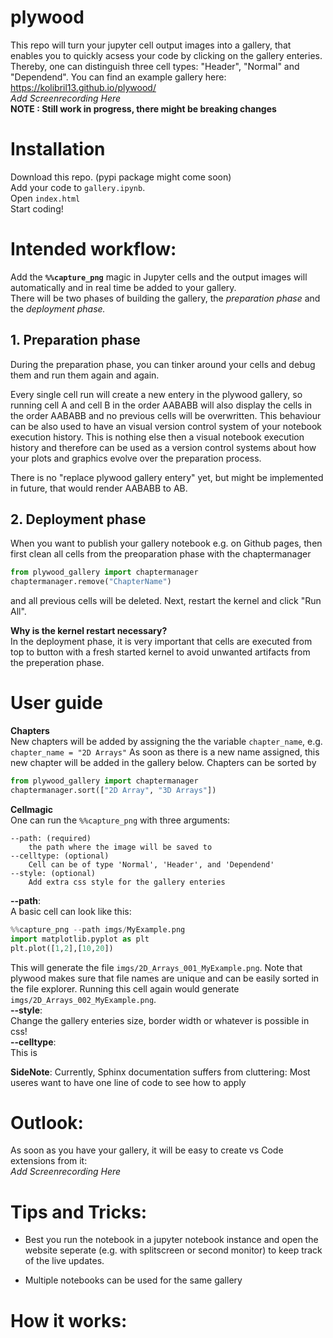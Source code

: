 # plywood

This repo will turn your jupyter cell output images into a gallery, that enables you to quickly acsess your code by clicking on the gallery enteries. Thereby, one can distinguish three cell types: "Header", "Normal" and "Dependend". 
You can find an example gallery here: https://kolibril13.github.io/plywood/   
*Add Screenrecording Here*  
**NOTE : Still work in progress, there might be breaking changes**

# Installation
Download this repo. (pypi package might come soon)  
Add your code to `gallery.ipynb`.  
Open `index.html`  
Start coding! 

# Intended workflow:

Add the **`%%capture_png`** magic in Jupyter cells and the output images will automatically and in real time be added to your gallery.   
There will be two phases of building the gallery, the *preparation phase* and the *deployment phase.*

## 1. Preparation phase

During the preparation phase, you can tinker around your cells and debug them and run them again and again.

Every single cell run will create a new entery in the plywood gallery, so running cell A and cell B  in the order AABABB will also display the cells in the order AABABB and no previous cells will be overwritten.
This behaviour can be also used to have an visual version control system of your notebook execution history.
This is nothing else then a visual notebook execution history and therefore can be used as a version control systems about how your plots and graphics evolve over the preparation process. 

There is no "replace plywood gallery entery" yet, but might be implemented in future, that would render AABABB to AB.

## 2. Deployment phase

When you want to publish your gallery notebook e.g. on Github pages, then first clean all cells from the preoparation phase with the chaptermanager  
```py
from plywood_gallery import chaptermanager
chaptermanager.remove("ChapterName")
```
and all previous cells will be deleted.
Next, restart the kernel and click "Run All".

**Why is the kernel restart necessary?**  
In the deployment phase, it is very important that cells are executed from top to button with a fresh started kernel to avoid unwanted artifacts from the preperation phase.

# User guide

**Chapters**  
New chapters will be added by assigning the the variable `chapter_name`, e.g. `chapter_name = "2D Arrays"`
As soon as there is a new name assigned, this new chapter will be added in the gallery below.
Chapters can be sorted by 
```py
from plywood_gallery import chaptermanager
chaptermanager.sort(["2D Array", "3D Arrays"])
```

**Cellmagic**  
One can run the `%%capture_png` with three arguments:
```
--path: (required)
    the path where the image will be saved to
--celltype: (optional)
    Cell can be of type 'Normal', 'Header', and 'Dependend'
--style: (optional)
    Add extra css style for the gallery enteries
```
**--path**:  
A basic cell can look like this:
```py
%%capture_png --path imgs/MyExample.png
import matplotlib.pyplot as plt
plt.plot([1,2],[10,20])
```
This will generate the file `imgs/2D_Arrays_001_MyExample.png`. Note that plywood makes sure that file names are unique and can be easily sorted in the file explorer.
Running this cell again would generate `imgs/2D_Arrays_002_MyExample.png`.   
**--style**:  
Change the gallery enteries size, border width or whatever is possible in css!  
**--celltype**:    
This is 

**SideNote**: Currently, Sphinx documentation suffers from cluttering: Most useres want to have one line of code to see how to apply 


# Outlook:
As soon as you have your gallery, it will be easy to create vs Code extensions from it:  
*Add Screenrecording Here*


# Tips and Tricks:

* Best you run the notebook in a jupyter notebook instance and open the website seperate (e.g. with splitscreen or second monitor) to keep track of the live updates.

* Multiple notebooks can be used for the same gallery

# How it works: